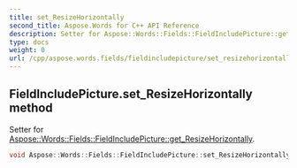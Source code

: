 ```yaml
---
title: set_ResizeHorizontally
second_title: Aspose.Words for C++ API Reference
description: Setter for Aspose::Words::Fields::FieldIncludePicture::get_ResizeHorizontally. 
type: docs
weight: 0
url: /cpp/aspose.words.fields/fieldincludepicture/set_resizehorizontally/
---
```

## FieldIncludePicture.set_ResizeHorizontally method


Setter for [Aspose::Words::Fields::FieldIncludePicture::get_ResizeHorizontally](./get_resizehorizontally/).

```cpp
void Aspose::Words::Fields::FieldIncludePicture::set_ResizeHorizontally(bool value)
```

